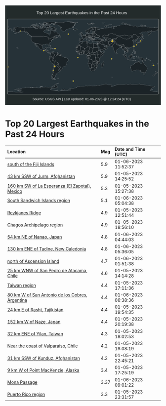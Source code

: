 ![Map](./map.png)

# Top 20 Largest Earthquakes in the Past 24 Hours

| Location | Mag | Date and Time (UTC) |
|:---|:---|:---|
| [south of the Fiji Islands](https://earthquake.usgs.gov/earthquakes/eventpage/us7000j2ig) | 5.9 | 01-06-2023 11:52:37 |
| [43 km SSW of Jurm, Afghanistan](https://earthquake.usgs.gov/earthquakes/eventpage/us7000j2b9) | 5.9 | 01-05-2023 14:25:52 |
| [160 km SW of La Esperanza (El Zapotal), Mexico](https://earthquake.usgs.gov/earthquakes/eventpage/us7000j2ce) | 5.3 | 01-05-2023 15:27:38 |
| [South Sandwich Islands region](https://earthquake.usgs.gov/earthquakes/eventpage/us7000j2h0) | 5.1 | 01-06-2023 05:04:38 |
| [Reykjanes Ridge](https://earthquake.usgs.gov/earthquakes/eventpage/us7000j2ap) | 4.9 | 01-05-2023 12:51:44 |
| [Chagos Archipelago region](https://earthquake.usgs.gov/earthquakes/eventpage/us7000j2dw) | 4.9 | 01-05-2023 18:56:10 |
| [54 km NE of Nanao, Japan](https://earthquake.usgs.gov/earthquakes/eventpage/us7000j2gw) | 4.8 | 01-06-2023 04:44:03 |
| [130 km ENE of Tadine, New Caledonia](https://earthquake.usgs.gov/earthquakes/eventpage/us7000j2hm) | 4.8 | 01-06-2023 05:36:05 |
| [north of Ascension Island](https://earthquake.usgs.gov/earthquakes/eventpage/us7000j2gb) | 4.7 | 01-06-2023 01:51:38 |
| [25 km WNW of San Pedro de Atacama, Chile](https://earthquake.usgs.gov/earthquakes/eventpage/us7000j2az) | 4.6 | 01-05-2023 14:14:28 |
| [Taiwan region](https://earthquake.usgs.gov/earthquakes/eventpage/us7000j2cx) | 4.4 | 01-05-2023 17:11:36 |
| [80 km W of San Antonio de los Cobres, Argentina](https://earthquake.usgs.gov/earthquakes/eventpage/us7000j2hh) | 4.4 | 01-06-2023 06:38:36 |
| [24 km E of Rasht, Tajikistan](https://earthquake.usgs.gov/earthquakes/eventpage/us7000j2e7) | 4.4 | 01-05-2023 19:54:35 |
| [152 km W of Naze, Japan](https://earthquake.usgs.gov/earthquakes/eventpage/us7000j2eh) | 4.4 | 01-05-2023 20:19:38 |
| [32 km ENE of Yilan, Taiwan](https://earthquake.usgs.gov/earthquakes/eventpage/us7000j2dm) | 4.3 | 01-05-2023 18:02:53 |
| [Near the coast of Valparaiso, Chile](https://earthquake.usgs.gov/earthquakes/eventpage/us7000j2dx) | 4.2 | 01-05-2023 19:08:19 |
| [31 km SSW of Kunduz, Afghanistan](https://earthquake.usgs.gov/earthquakes/eventpage/us7000j2f5) | 4.2 | 01-05-2023 22:45:21 |
| [9 km W of Point MacKenzie, Alaska](https://earthquake.usgs.gov/earthquakes/eventpage/ak0238jyi6p) | 3.4 | 01-05-2023 17:25:19 |
| [Mona Passage](https://earthquake.usgs.gov/earthquakes/eventpage/pr71391233) | 3.37 | 01-06-2023 09:01:22 |
| [Puerto Rico region](https://earthquake.usgs.gov/earthquakes/eventpage/pr71391178) | 3.3 | 01-05-2023 23:31:57 |
